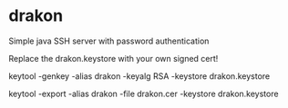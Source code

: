 drakon
======

Simple java SSH server with password authentication

Replace the drakon.keystore with your own signed cert!

keytool -genkey -alias drakon -keyalg RSA -keystore drakon.keystore

keytool -export -alias drakon -file drakon.cer -keystore drakon.keystore
